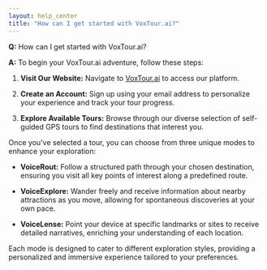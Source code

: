 ```yaml
---
layout: help_center
title: "How can I get started with VoxTour.ai?"
---
```


**Q:** How can I get started with VoxTour.ai?

**A:** To begin your VoxTour.ai adventure, follow these steps:

1. **Visit Our Website:** Navigate to [VoxTour.ai](https://voxtour.ai/) to access our platform.

2. **Create an Account:** Sign up using your email address to personalize your experience and track your tour progress.

3. **Explore Available Tours:** Browse through our diverse selection of self-guided GPS tours to find destinations that interest you.

Once you've selected a tour, you can choose from three unique modes to enhance your exploration:

- **VoiceRout:** Follow a structured path through your chosen destination, ensuring you visit all key points of interest along a predefined route.

- **VoiceExplore:** Wander freely and receive information about nearby attractions as you move, allowing for spontaneous discoveries at your own pace.

- **VoiceLense:** Point your device at specific landmarks or sites to receive detailed narratives, enriching your understanding of each location.

Each mode is designed to cater to different exploration styles, providing a personalized and immersive experience tailored to your preferences.
